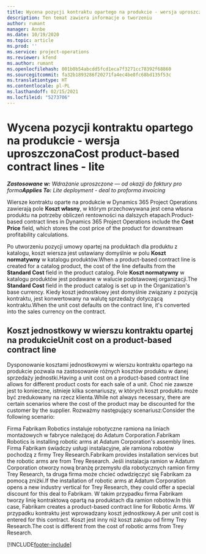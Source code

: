 ```yaml
---
title: Wycena pozycji kontraktu opartego na produkcie - wersja uproszczona
description: Ten temat zawiera informacje o tworzeniu
author: rumant
manager: Annbe
ms.date: 10/19/2020
ms.topic: article
ms.prod: ''
ms.service: project-operations
ms.reviewer: kfend
ms.author: rumant
ms.openlocfilehash: 001b0b54abcdd5fcd1eca7f3271cc78392f68860
ms.sourcegitcommit: fa32b1893286f20271fa4ec4be8fc68bd135f53c
ms.translationtype: HT
ms.contentlocale: pl-PL
ms.lasthandoff: 02/15/2021
ms.locfileid: "5273706"
---
```

# <a name="cost-product-based-contract-lines---lite"></a><span data-ttu-id="8a09b-103">Wycena pozycji kontraktu opartego na produkcie - wersja uproszczona</span><span class="sxs-lookup"><span data-stu-id="8a09b-103">Cost product-based contract lines - lite</span></span>

<span data-ttu-id="8a09b-104">_**Zastosowane w:** Wdrażanie uproszczone — od okazji do faktury pro forma_</span><span class="sxs-lookup"><span data-stu-id="8a09b-104">_**Applies To:** Lite deployment - deal to proforma invoicing_</span></span>


<span data-ttu-id="8a09b-105">Wiersze kontraktu oparte na produkcie w Dynamics 365 Project Operations zawierają pole **Koszt własny**, w którym przechowywana jest cena własna produktu na potrzeby obliczeń rentowności na dalszych etapach.</span><span class="sxs-lookup"><span data-stu-id="8a09b-105">Product-based contract lines in Dynamics 365 Project Operations include the **Cost Price** field, which stores the cost price of the product for downstream profitability calculations.</span></span>

<span data-ttu-id="8a09b-106">Po utworzeniu pozycji umowy opartej na produktach dla produktu z katalogu, koszt wiersza jest ustawiany domyślnie w polu **Koszt normatywny** w katalogu produktów.</span><span class="sxs-lookup"><span data-stu-id="8a09b-106">When a product-based contract line is created for a catalog product, the cost of the line defaults from the **Standard Cost** field in the product catalog.</span></span> <span data-ttu-id="8a09b-107">Pole **Koszt normatywny** w katalogu produktów jest podawane w walucie podstawowej organizacji.</span><span class="sxs-lookup"><span data-stu-id="8a09b-107">The **Standard Cost** field in the product catalog is set up in the Organization's base currency.</span></span> <span data-ttu-id="8a09b-108">Kiedy koszt jednostkowy jest domyślnie związany z pozycją kontraktu, jest konwertowany na walutę sprzedaży dotyczącą kontraktu.</span><span class="sxs-lookup"><span data-stu-id="8a09b-108">When the unit cost defaults on the contract line, it's converted into the sales currency on the contract.</span></span>

## <a name="unit-cost-on-a-product-based-contract-line"></a><span data-ttu-id="8a09b-109">Koszt jednostkowy w wierszu kontraktu opartej na produkcie</span><span class="sxs-lookup"><span data-stu-id="8a09b-109">Unit cost on a product-based contract line</span></span>

<span data-ttu-id="8a09b-110">Dysponowanie kosztami jednostkowymi w wierszu kontraktu opartego na produkcie pozwala na zastosowanie różnych kosztów produktu w danej sprzedaży jednostki.</span><span class="sxs-lookup"><span data-stu-id="8a09b-110">Having a unit cost on a product-based contract line allows for different product costs for each sale of a unit.</span></span> <span data-ttu-id="8a09b-111">Choć nie zawsze jest to konieczne, istnieje kilka scenariuszy, w których koszt produktu może być zredukowany na rzecz klienta.</span><span class="sxs-lookup"><span data-stu-id="8a09b-111">While not always necessary, there are certain scenarios where the cost of the product may be discounted for the customer by the supplier.</span></span> <span data-ttu-id="8a09b-112">Rozważmy następujący scenariusz:</span><span class="sxs-lookup"><span data-stu-id="8a09b-112">Consider the following scenario:</span></span>

<span data-ttu-id="8a09b-113">Firma Fabrikam Robotics instaluje robotyczne ramiona na liniach montażowych w fabryce należącej do Adatum Corporation.</span><span class="sxs-lookup"><span data-stu-id="8a09b-113">Fabrikam Robotics is installing robotic arms at Adatum Corporation's assembly lines.</span></span> <span data-ttu-id="8a09b-114">Firma Fabrikam świadczy usługi instalacyjne, ale ramiona robotów pochodzą z firmy Trey Research.</span><span class="sxs-lookup"><span data-stu-id="8a09b-114">Fabrikam provides installation services but the robotic arms are from Trey Research.</span></span> <span data-ttu-id="8a09b-115">Jeśli instalacja ramion w Adatum Corporation otworzy nową branżę przemysłu dla robotycznych ramion firmy Trey Research, ta druga firma może chcieć odwdzięczyć się Fabrikam za pomocą zniżki.</span><span class="sxs-lookup"><span data-stu-id="8a09b-115">If the installation of robotic arms at Adatum Corporation opens a new industry vertical for Trey Research, they could offer a special discount for this deal to Fabrikam.</span></span> <span data-ttu-id="8a09b-116">W takim przypadku firma Fabrikam tworzy linię kontraktową opartą na produktach dla ramion robotów.</span><span class="sxs-lookup"><span data-stu-id="8a09b-116">In this case, Fabrikam creates a product-based contract line for Robotic Arms.</span></span> <span data-ttu-id="8a09b-117">W przypadku kontraktu jest wprowadzany koszt jednostkowy.</span><span class="sxs-lookup"><span data-stu-id="8a09b-117">A per unit cost is entered for this contract.</span></span> <span data-ttu-id="8a09b-118">Koszt jest inny niż koszt zakupu od firmy Trey Research.</span><span class="sxs-lookup"><span data-stu-id="8a09b-118">The cost is different from the cost of robotic arms from Trey Research.</span></span>


[!INCLUDE[footer-include](../../includes/footer-banner.md)]
